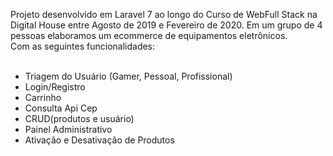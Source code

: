 Projeto desenvolvido em Laravel 7
ao longo do Curso de WebFull Stack na Digital House
entre Agosto de 2019 e Fevereiro de 2020.
Em um grupo de 4 pessoas elaboramos um ecommerce de equipamentos eletrônicos.</br>
Com as seguintes funcionalidades:</br>
</br>
- Triagem do Usuário (Gamer, Pessoal, Profissional)</br>
- Login/Registro</br>
- Carrinho</br>
- Consulta Api Cep</br>
- CRUD(produtos e usuário)</br>
- Painel Administrativo</br>
- Ativação e Desativação de Produtos</br>
